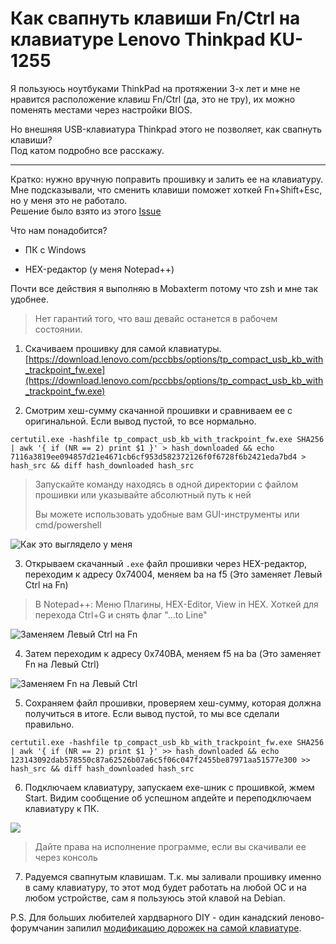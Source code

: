 
# Как свапнуть клавиши Fn/Ctrl на клавиатуре Lenovo Thinkpad KU-1255

Я пользуюсь ноутбуками ThinkPad на протяжении 3-х лет и мне не нравится расположение клавиш Fn/Ctrl (да, это не тру), их можно поменять местами через настройки BIOS.  
  
Но внешняя USB-клавиатура Thinkpad этого не позволяет, как свапнуть клавиши?  
Под катом подробно все расскажу.

----------

Кратко: нужно вручную поправить прошивку и залить ее на клавиатуру. Мне подсказывали, что сменить клавиши поможет хоткей Fn+Shift+Esc, но у меня это не работало.  
Решение было взято из этого [Issue](https://github.com/lentinj/tp-compact-keyboard/issues/32#issuecomment-687659110)  
  
Что нам понадобится?

-   ПК с Windows
    
-   HEX-редактор (у меня Notepad++)
    

Почти все действия я выполняю в Mobaxterm потому что zsh и мне так удобнее.

> Нет гарантий того, что ваш девайс останется в рабочем состоянии.

1.  Скачиваем прошивку для самой клавиатуры.  
    [https://download.lenovo.com/pccbbs/options/tp_compact_usb_kb_with_trackpoint_fw.exe](https://download.lenovo.com/pccbbs/options/tp_compact_usb_kb_with_trackpoint_fw.exe)
    

2.  Смотрим хеш-сумму скачанной прошивки и сравниваем ее с оригинальной. Если вывод пустой, то все нормально.
    

```
certutil.exe -hashfile tp_compact_usb_kb_with_trackpoint_fw.exe SHA256 | awk '{ if (NR == 2) print $1 }' > hash_downloaded && echo 7116a3819ee094857d21e4671cb6cf953d582372126f0f6728f6b2421eda7bd4 > hash_src && diff hash_downloaded hash_src
```

> Запускайте команду находясь в одной директории с файлом прошивки или указывайте абсолютный путь к ней
> 
> Вы можете использовать удобные вам GUI-инструменты или cmd/powershell

![Как это выглядело у меня](https://habrastorage.org/getpro/habr/upload_files/ec0/ecb/90f/ec0ecb90f889983573ec371399abed2e.png "Как это выглядело у меня")

3.  Открываем скачанный `.exe` файл прошивки через HEX-редактор, переходим к адресу 0x74004, меняем ba на f5 (Это заменяет Левый Ctrl на Fn)
    

> В Notepad++: Меню Плагины, HEX-Editor, View in HEX. Хоткей для перехода Ctrl+G и снять флаг "...to Line"

![Заменяем Левый Ctrl на Fn](https://habrastorage.org/getpro/habr/upload_files/bc2/a30/f6c/bc2a30f6c9a6bc981ea22431bfbe6d12.png "Заменяем Левый Ctrl на Fn")

4.  Затем переходим к адресу 0x740BA, меняем f5 на ba (Это заменяет Fn на Левый Ctrl)
    

![Заменяем Fn на Левый Ctrl](https://habrastorage.org/getpro/habr/upload_files/aec/afd/aaf/aecafdaaf70af02fed90033936ee000d.jpg "Заменяем Fn на Левый Ctrl")

5.  Сохраняем файл прошивки, проверяем хеш-сумму, которая должна получиться в итоге. Если вывод пустой, то мы все сделали правильно.
    

```
certutil.exe -hashfile tp_compact_usb_kb_with_trackpoint_fw.exe SHA256 | awk '{ if (NR == 2) print $1 }' >> hash_downloaded && echo 123143092dab578550c87a62526b07a6c5f06c047f2455be87971aa51577e300 >> hash_src && diff hash_downloaded hash_src
```

6.  Подключаем клавиатуру, запускаем exe-шник с прошивкой, жмем Start. Видим сообщение об успешном апдейте и переподключаем клавиатуру к ПК.
    

![](https://habrastorage.org/getpro/habr/upload_files/3b0/cd9/41f/3b0cd941f4866b393033e148af08eda7.jpg)

> Дайте права на исполнение программе, если вы скачивали ее через консоль

7.  Радуемся свапнутым клавишам. Т.к. мы заливали прошивку именно в саму клавиатуру, то этот мод будет работать на любой ОС и на любом устройстве, сам я пользуюсь этой клавой на Debian.
    

P.S. Для больших любителей хардварного DIY - один канадский леново-форумчанин запилил [модификацию дорожек на самой клавиатуре](https://forums.lenovo.com/t5/Displays-Options-and-Accessories/External-Thinkpad-Keyboard-KU-1255-switch-Fn-Ctrl-on-non-thinkpad-PC/m-p/2192639?page=3#3954879).
